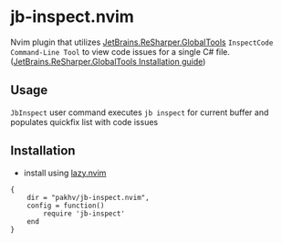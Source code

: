 # jb-inspect.nvim

Nvim plugin that utilizes [JetBrains.ReSharper.GlobalTools](https://www.jetbrains.com/help/resharper/InspectCode.html) `InspectCode Command-Line Tool` to view code issues for a single C# file. ([JetBrains.ReSharper.GlobalTools Installation guide](https://www.jetbrains.com/help/resharper/ReSharper_Command_Line_Tools.html#install-and-use-resharper-command-line-tools-as-net-core-tools))

## Usage

`JbInspect` user command executes `jb inspect` for current buffer and populates quickfix list with code issues

## Installation

- install using [lazy.nvim](https://github.com/folke/lazy.nvim)

```
{
    dir = "pakhv/jb-inspect.nvim",
    config = function()
        require 'jb-inspect'
    end
}
```
